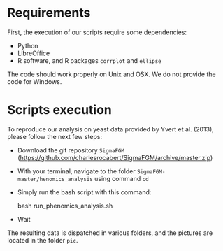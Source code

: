 
# Requirements

First, the execution of our scripts require some dependencies:
* Python
* LibreOffice
* R software, and R packages <code>corrplot</code> and <code>ellipse</code>

The code should work properly on Unix and OSX. We do not provide the code for Windows.

# Scripts execution

To reproduce our analysis on yeast data provided by Yvert et al. (2013), please follow the next few steps:

* Download the git repository <code>SigmaFGM</code> (https://github.com/charlesrocabert/SigmaFGM/archive/master.zip)
* With your terminal, navigate to the folder <code>SigmaFGM-master/henomics_analysis</code> using command <code>cd</code>
* Simply run the bash script with this command:

    bash run_phenomics_analysis.sh

* Wait

The resulting data is dispatched in various folders, and the pictures are located in the folder <code>pic</code>.

